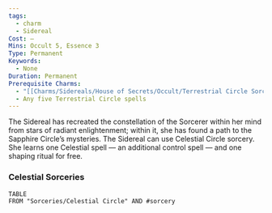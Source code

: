 ```yaml
---
tags:
  - charm
  - Sidereal
Cost: —
Mins: Occult 5, Essence 3
Type: Permanent
Keywords:
  - None
Duration: Permanent
Prerequisite Charms:
  - "[[Charms/Sidereals/House of Secrets/Occult/Terrestrial Circle Sorcery]]"
  - Any five Terrestrial Circle spells
---
```

The Sidereal has recreated the constellation of the Sorcerer within her mind from stars of radiant enlightenment; within it, she has found a path to the Sapphire Circle’s mysteries. The Sidereal can use Celestial Circle sorcery. She learns one Celestial spell — an additional control spell — and one shaping ritual for free. 

### Celestial Sorceries

```dataview
TABLE
FROM "Sorceries/Celestial Circle" AND #sorcery 
```